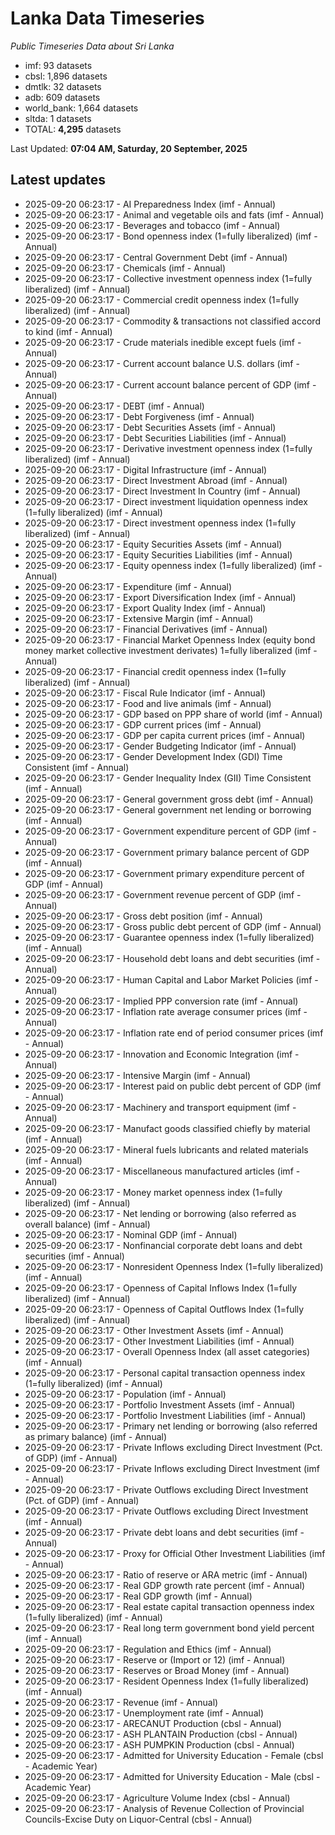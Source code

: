 # Lanka Data Timeseries
*Public Timeseries Data about Sri Lanka*

* imf: 93 datasets
* cbsl: 1,896 datasets
* dmtlk: 32 datasets
* adb: 609 datasets
* world_bank: 1,664 datasets
* sltda: 1 datasets
* TOTAL: **4,295** datasets

Last Updated: **07:04 AM, Saturday, 20 September, 2025**

## Latest updates

* 2025-09-20 06:23:17 - AI Preparedness Index (imf - Annual)
* 2025-09-20 06:23:17 - Animal and vegetable oils and fats (imf - Annual)
* 2025-09-20 06:23:17 - Beverages and tobacco (imf - Annual)
* 2025-09-20 06:23:17 - Bond openness index (1=fully liberalized) (imf - Annual)
* 2025-09-20 06:23:17 - Central Government Debt (imf - Annual)
* 2025-09-20 06:23:17 - Chemicals (imf - Annual)
* 2025-09-20 06:23:17 - Collective investment openness index (1=fully liberalized) (imf - Annual)
* 2025-09-20 06:23:17 - Commercial credit openness index (1=fully liberalized) (imf - Annual)
* 2025-09-20 06:23:17 - Commodity & transactions not classified accord to kind (imf - Annual)
* 2025-09-20 06:23:17 - Crude materials inedible except fuels (imf - Annual)
* 2025-09-20 06:23:17 - Current account balance U.S. dollars (imf - Annual)
* 2025-09-20 06:23:17 - Current account balance percent of GDP (imf - Annual)
* 2025-09-20 06:23:17 - DEBT (imf - Annual)
* 2025-09-20 06:23:17 - Debt Forgiveness (imf - Annual)
* 2025-09-20 06:23:17 - Debt Securities Assets (imf - Annual)
* 2025-09-20 06:23:17 - Debt Securities Liabilities (imf - Annual)
* 2025-09-20 06:23:17 - Derivative investment openness index (1=fully liberalized) (imf - Annual)
* 2025-09-20 06:23:17 - Digital Infrastructure (imf - Annual)
* 2025-09-20 06:23:17 - Direct Investment Abroad (imf - Annual)
* 2025-09-20 06:23:17 - Direct Investment In Country (imf - Annual)
* 2025-09-20 06:23:17 - Direct investment liquidation openness index (1=fully liberalized) (imf - Annual)
* 2025-09-20 06:23:17 - Direct investment openness index (1=fully liberalized) (imf - Annual)
* 2025-09-20 06:23:17 - Equity Securities Assets (imf - Annual)
* 2025-09-20 06:23:17 - Equity Securities Liabilities (imf - Annual)
* 2025-09-20 06:23:17 - Equity openness index (1=fully liberalized) (imf - Annual)
* 2025-09-20 06:23:17 - Expenditure (imf - Annual)
* 2025-09-20 06:23:17 - Export Diversification Index (imf - Annual)
* 2025-09-20 06:23:17 - Export Quality Index (imf - Annual)
* 2025-09-20 06:23:17 - Extensive Margin (imf - Annual)
* 2025-09-20 06:23:17 - Financial Derivatives (imf - Annual)
* 2025-09-20 06:23:17 - Financial Market Openness Index (equity bond money market collective investment derivates) 1=fully liberalized (imf - Annual)
* 2025-09-20 06:23:17 - Financial credit openness index (1=fully liberalized) (imf - Annual)
* 2025-09-20 06:23:17 - Fiscal Rule Indicator (imf - Annual)
* 2025-09-20 06:23:17 - Food and live animals (imf - Annual)
* 2025-09-20 06:23:17 - GDP based on PPP share of world (imf - Annual)
* 2025-09-20 06:23:17 - GDP current prices (imf - Annual)
* 2025-09-20 06:23:17 - GDP per capita current prices (imf - Annual)
* 2025-09-20 06:23:17 - Gender Budgeting Indicator (imf - Annual)
* 2025-09-20 06:23:17 - Gender Development Index (GDI) Time Consistent (imf - Annual)
* 2025-09-20 06:23:17 - Gender Inequality Index (GII) Time Consistent (imf - Annual)
* 2025-09-20 06:23:17 - General government gross debt (imf - Annual)
* 2025-09-20 06:23:17 - General government net lending or borrowing (imf - Annual)
* 2025-09-20 06:23:17 - Government expenditure percent of GDP (imf - Annual)
* 2025-09-20 06:23:17 - Government primary balance percent of GDP (imf - Annual)
* 2025-09-20 06:23:17 - Government primary expenditure percent of GDP (imf - Annual)
* 2025-09-20 06:23:17 - Government revenue percent of GDP (imf - Annual)
* 2025-09-20 06:23:17 - Gross debt position (imf - Annual)
* 2025-09-20 06:23:17 - Gross public debt percent of GDP (imf - Annual)
* 2025-09-20 06:23:17 - Guarantee openness index (1=fully liberalized) (imf - Annual)
* 2025-09-20 06:23:17 - Household debt loans and debt securities (imf - Annual)
* 2025-09-20 06:23:17 - Human Capital and Labor Market Policies (imf - Annual)
* 2025-09-20 06:23:17 - Implied PPP conversion rate (imf - Annual)
* 2025-09-20 06:23:17 - Inflation rate average consumer prices (imf - Annual)
* 2025-09-20 06:23:17 - Inflation rate end of period consumer prices (imf - Annual)
* 2025-09-20 06:23:17 - Innovation and Economic Integration (imf - Annual)
* 2025-09-20 06:23:17 - Intensive Margin (imf - Annual)
* 2025-09-20 06:23:17 - Interest paid on public debt percent of GDP (imf - Annual)
* 2025-09-20 06:23:17 - Machinery and transport equipment (imf - Annual)
* 2025-09-20 06:23:17 - Manufact goods classified chiefly by material (imf - Annual)
* 2025-09-20 06:23:17 - Mineral fuels lubricants and related materials (imf - Annual)
* 2025-09-20 06:23:17 - Miscellaneous manufactured articles (imf - Annual)
* 2025-09-20 06:23:17 - Money market openness index (1=fully liberalized) (imf - Annual)
* 2025-09-20 06:23:17 - Net lending or borrowing (also referred as overall balance) (imf - Annual)
* 2025-09-20 06:23:17 - Nominal GDP (imf - Annual)
* 2025-09-20 06:23:17 - Nonfinancial corporate debt loans and debt securities (imf - Annual)
* 2025-09-20 06:23:17 - Nonresident Openness Index (1=fully liberalized) (imf - Annual)
* 2025-09-20 06:23:17 - Openness of Capital Inflows Index (1=fully liberalized) (imf - Annual)
* 2025-09-20 06:23:17 - Openness of Capital Outflows Index (1=fully liberalized) (imf - Annual)
* 2025-09-20 06:23:17 - Other Investment Assets (imf - Annual)
* 2025-09-20 06:23:17 - Other Investment Liabilities (imf - Annual)
* 2025-09-20 06:23:17 - Overall Openness Index (all asset categories) (imf - Annual)
* 2025-09-20 06:23:17 - Personal capital transaction openness index (1=fully liberalized) (imf - Annual)
* 2025-09-20 06:23:17 - Population (imf - Annual)
* 2025-09-20 06:23:17 - Portfolio Investment Assets (imf - Annual)
* 2025-09-20 06:23:17 - Portfolio Investment Liabilities (imf - Annual)
* 2025-09-20 06:23:17 - Primary net lending or borrowing (also referred as primary balance) (imf - Annual)
* 2025-09-20 06:23:17 - Private Inflows excluding Direct Investment (Pct. of GDP) (imf - Annual)
* 2025-09-20 06:23:17 - Private Inflows excluding Direct Investment (imf - Annual)
* 2025-09-20 06:23:17 - Private Outflows excluding Direct Investment (Pct. of GDP) (imf - Annual)
* 2025-09-20 06:23:17 - Private Outflows excluding Direct Investment (imf - Annual)
* 2025-09-20 06:23:17 - Private debt loans and debt securities (imf - Annual)
* 2025-09-20 06:23:17 - Proxy for Official Other Investment Liabilities (imf - Annual)
* 2025-09-20 06:23:17 - Ratio of reserve or ARA metric (imf - Annual)
* 2025-09-20 06:23:17 - Real GDP growth rate percent (imf - Annual)
* 2025-09-20 06:23:17 - Real GDP growth (imf - Annual)
* 2025-09-20 06:23:17 - Real estate capital transaction openness index (1=fully liberalized) (imf - Annual)
* 2025-09-20 06:23:17 - Real long term government bond yield percent (imf - Annual)
* 2025-09-20 06:23:17 - Regulation and Ethics (imf - Annual)
* 2025-09-20 06:23:17 - Reserve or (Import or 12) (imf - Annual)
* 2025-09-20 06:23:17 - Reserves or Broad Money (imf - Annual)
* 2025-09-20 06:23:17 - Resident Openness Index (1=fully liberalized) (imf - Annual)
* 2025-09-20 06:23:17 - Revenue (imf - Annual)
* 2025-09-20 06:23:17 - Unemployment rate (imf - Annual)
* 2025-09-20 06:23:17 - ARECANUT Production (cbsl - Annual)
* 2025-09-20 06:23:17 - ASH PLANTAIN Production (cbsl - Annual)
* 2025-09-20 06:23:17 - ASH PUMPKIN Production (cbsl - Annual)
* 2025-09-20 06:23:17 - Admitted for University Education - Female (cbsl - Academic Year)
* 2025-09-20 06:23:17 - Admitted for University Education - Male (cbsl - Academic Year)
* 2025-09-20 06:23:17 - Agriculture Volume Index (cbsl - Annual)
* 2025-09-20 06:23:17 - Analysis of Revenue Collection of Provincial Councils-Excise Duty on Liquor-Central (cbsl - Annual)